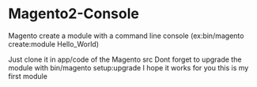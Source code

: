# Magento2-Console
Magento create a module with a command line console (ex:bin/magento create:module Hello_World)

Just clone it in app/code of the Magento src
Dont forget to upgrade the module with bin/magento setup:upgrade
I hope it works for you this is my first module 

